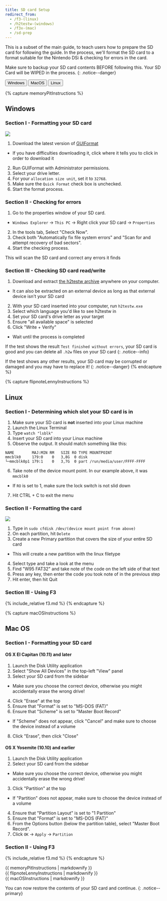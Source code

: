 ```yaml
---
title: SD card Setup
redirect_from:
  - /f3-(linux)
  - /h2testw-(windows)
  - /f3x-(mac)
  - /sd-prep
---
```


This is a subset of the main guide, to teach users how to prepare the SD card for following the guide. In the process, we'll format the SD card to a format suitable for the Nintendo DSi & checking for errors in the card.

Make sure to backup your SD card contents BEFORE following this. Your SD Card will be WIPED in the process.
{: .notice--danger}

<button class="tablinks btn btn--large btn--primary" id="defaultOpen" onclick="openTab(event, 'memoryPitInstructions')">Windows</button>
<button class="tablinks btn btn--large btn--info" onclick="openTab(event, 'macOSInstructions')">MacOS</button>
<button class="tablinks btn btn--large btn--info" onclick="openTab(event, 'flipnoteLennyInstructions')">Linux</button>

{% capture memoryPitInstructions %}
## Windows
### Section I - Formatting your SD card
![](https://user-images.githubusercontent.com/1000503/83831499-8f330b80-a6b5-11ea-9ab9-ec2196150751.png)

1. Download the latest version of [GUIFormat](http://www.ridgecrop.demon.co.uk/index.htm?guiformat.htm)
  - If you have difficulties downloading it, click where it tells you to click in order to download it
2. Run GUIFormat with Administrator permissions.
3. Select your drive letter.
4. For your `allocation size unit`, set it to `32768`.
5. Make sure the `Quick Format` check box is unchecked.
6. Start the format process.

### Section II - Checking for errors
1. Go to the properties window of your SD card.
  - `Windows Explorer` -> `This PC` -> Right click your SD card -> `Properties`
2. In the tools tab, Select "Check Now".
2. Check both "Automatically fix file system errors" and "Scan for and attempt recovery of bad sectors".
3. Start the checking process.

This will scan the SD card and correct any errors it finds

### Section III - Checking SD card read/write

1. Download and extract [the h2testw archive](http://www.heise.de/ct/Redaktion/bo/downloads/h2testw_1.4.zip) anywhere on your computer.
  - It can also be extracted on an external device as long as that external device isn't your SD card
2. With your SD card inserted into your computer, run `h2testw.exe`
3. Select which language you'd like to see h2testw in
4. Set your SD card's drive letter as your target
5. Ensure "all available space" is selected
6. Click "Write + Verify"
- Wait until the process is completed

If the test shows the result `Test finished without errors`, your SD card is good and you can delete all `.h2w` files on your SD card
{: .notice--info}

If the test shows any other results, your SD card may be corrupted or damaged and you may have to replace it!
{: .notice--danger}
{% endcapture %}

{% capture flipnoteLennyInstructions %}
## Linux
### Section I - Determining which slot your SD card is in
1. Make sure your SD card is **not** inserted into your Linux machine
2. Launch the Linux Terminal
3. Type `watch "lsblk"`
4. Insert your SD card into your Linux machine
5. Observe the output. It should match something like this:
```
NAME        MAJ:MIN RM   SIZE RO TYPE MOUNTPOINT
mmcblk0     179:0    0   3,8G  0 disk
└─mmcblk0p1 179:1    0   3,7G  0 part /run/media/user/FFFF-FFFF
```
6. Take note of the device mount point. In our example above, it was `mmcblk0`
  - If `RO` is set to 1, make sure the lock switch is not slid down
7. Hit CTRL + C to exit the menu

### Section II - Formatting the card
![](https://s.blogcdn.com/www.engadget.com/media/2012/06/cfdisk.jpg)

1. Type in `sudo cfdisk /dev/(device mount point from above)`
2. On each partition, hit `Delete`
3. Create a new Primary partition that covers the size of your entire SD card
- This will create a new partition with the linux filetype
4. Select type and take a look at the menu
5. Find "W95 FAT32" and take note of the code on the left side of that text
6. Press any key, then enter the code you took note of in the previous step
7. Hit enter, then hit Quit

### Section III - Using F3
{% include_relative f3.md %}
{% endcapture %}

{% capture macOSInstructions %}
## Mac OS
### Section I - Formatting your SD card
#### OS X El Capitan (10.11) and later

1. Launch the Disk Utility application
2. Select "Show All Devices" in the top-left "View" panel
3. Select your SD card from the sidebar
  - Make sure you choose the correct device, otherwise you might accidentally erase the wrong drive!
4. Click "Erase" at the top
6. Ensure that "Format" is set to "MS-DOS (FAT)"
7. Ensure that "Scheme" is set to "Master Boot Record"
  - If "Scheme" does not appear, click "Cancel" and make sure to choose the device instead of a volume
8. Click "Erase", then click "Close"

#### OS X Yosemite (10.10) and earlier
1. Launch the Disk Utility application
2. Select your SD card from the sidebar
  - Make sure you choose the correct device, otherwise you might accidentally erase the wrong drive!
3. Click "Partition" at the top
  + If "Partition" does not appear, make sure to choose the device instead of a volume
4. Ensure that "Partition Layout" is set to "1 Partition"
5. Ensure that "Format" is set to "MS-DOS (FAT)"
6. From the Options button (below the partition table), select "Master Boot Record".
7. Click `OK` -> `Apply` -> `Partition`

### Section II - Using F3
{% include_relative f3.md %}
{% endcapture %}

<div id="memoryPitInstructions" class="blanktabcontent">{{ memoryPitInstructions | markdownify }}</div>
<div id="flipnoteLennyInstructions" class="blanktabcontent">{{ flipnoteLennyInstructions | markdownify }}</div>
<div id="macOSInstructions" class="blanktabcontent">{{ macOSInstructions | markdownify }}</div>

You can now restore the contents of your SD card and continue.
{: .notice--primary}

<script>
	let tabcontent = document.getElementsByClassName("blanktabcontent");
	let tablinks = document.getElementsByClassName("tablinks");

	function openTab(evt, tabName) {
		let element;

		for (element of tabcontent) {
			element.style.display = "none";
		}

		for (element of tablinks) {
			element.className = element.className.replace("btn--primary", "btn--info");
			if (!element.className.includes('btn--info'))
				element.className += " btn--info";
		}

		document.getElementById(tabName).style.display = "block";
		evt.currentTarget.className = evt.currentTarget.className.replace("btn--info", "btn--primary");
	}

	// Get the element with id="defaultOpen" and click on it
	document.getElementById("defaultOpen").click();
</script>
